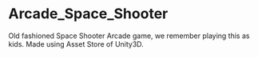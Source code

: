 # Arcade_Space_Shooter
Old fashioned Space Shooter Arcade game, we remember playing this as kids. Made using Asset Store of Unity3D.
